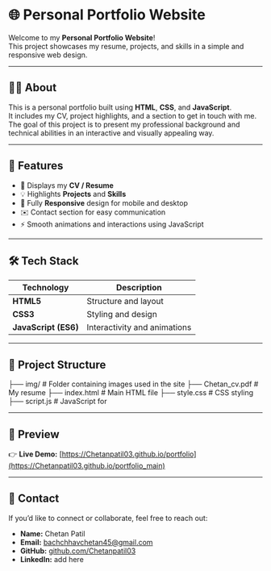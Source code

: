 # 🌐 Personal Portfolio Website

Welcome to my **Personal Portfolio Website**!  
This project showcases my resume, projects, and skills in a simple and responsive web design.

---

## 🧑‍💻 About

This is a personal portfolio built using **HTML**, **CSS**, and **JavaScript**.  
It includes my CV, project highlights, and a section to get in touch with me.  
The goal of this project is to present my professional background and technical abilities in an interactive and visually appealing way.

---

## 🚀 Features

- 🧾 Displays my **CV / Resume**
- 💡 Highlights **Projects** and **Skills**
- 📱 Fully **Responsive** design for mobile and desktop
- ✉️ Contact section for easy communication
- ⚡ Smooth animations and interactions using JavaScript

---

## 🛠️ Tech Stack

| Technology | Description |
|-------------|--------------|
| **HTML5** | Structure and layout |
| **CSS3** | Styling and design |
| **JavaScript (ES6)** | Interactivity and animations |

---

## 📂 Project Structure
├── img/                # Folder containing images used in the site
├── Chetan_cv.pdf       # My resume ├── index.html          # Main HTML file 
├── style.css           # CSS styling ├── script.js           # JavaScript for


---

## 📸 Preview
👉 **Live Demo:** [https://Chetanpatil03.github.io/portfolio](https://Chetanpatil03.github.io/portfolio_main)

---

## 📧 Contact

If you’d like to connect or collaborate, feel free to reach out:

- **Name:** Chetan Patil  
- **Email:** bachchhavchetan45@gmail.com 
- **GitHub:** [github.com/Chetanpatil03](https://github.com/Chetanpatil03)  
- **LinkedIn:** add here 
